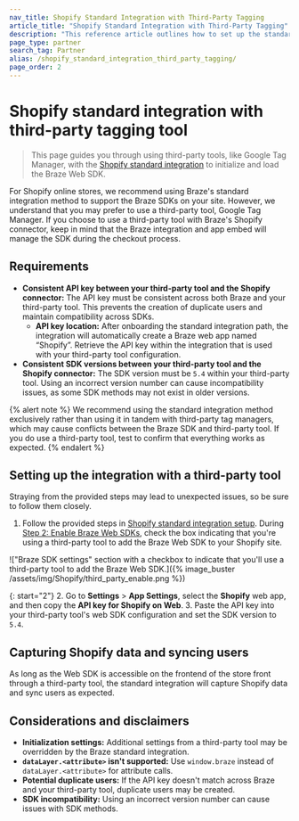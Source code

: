 ```yaml
---
nav_title: Shopify Standard Integration with Third-Party Tagging
article_title: "Shopify Standard Integration with Third-Party Tagging"
description: "This reference article outlines how to set up the standard Shopify integration withn a third-party tagging tool."
page_type: partner
search_tag: Partner
alias: /shopify_standard_integration_third_party_tagging/
page_order: 2
---
```


# Shopify standard integration with third-party tagging tool

> This page guides you through using third-party tools, like Google Tag Manager, with the [Shopify standard integration]({{site.baseurl}}/shopify_standard_integration/) to initialize and load the Braze Web SDK.

For Shopify online stores, we recommend using Braze's standard integration method to support the Braze SDKs on your site. However, we understand that you may prefer to use a third-party tool, Google Tag Manager. If you choose to use a third-party tool with Braze's Shopify connector, keep in mind that the Braze integration and app embed will manage the SDK during the checkout process.

## Requirements

- **Consistent API key between your third-party tool and the Shopify connector:** The API key must be consistent across both Braze and your third-party tool. This prevents the creation of duplicate users and maintain compatibility across SDKs. 
  - **API key location:** After onboarding the standard integration path, the integration will automatically create a Braze web app named “Shopify”. Retrieve the API key within the integration that is used with your third-party tool configuration.  
- **Consistent SDK versions between your third-party tool and the Shopify connector:** The SDK version must be `5.4` within your third-party tool. Using an incorrect version number can cause incompatibility issues, as some SDK methods may not exist in older versions.

{% alert note %}
We recommend using the standard integration method exclusively rather than using it in tandem with third-party tag managers, which may cause conflicts between the Braze SDK and third-party tool. If you do use a third-party tool, test to confirm that everything works as expected. 
{% endalert %}

## Setting up the integration with a third-party tool

Straying from the provided steps may lead to unexpected issues, so be sure to follow them closely.

1. Follow the provided steps in [Shopify standard integration setup]({{site.baseurl}}/shopify_standard_integration/). During [Step 2: Enable Braze Web SDKs]({{site.baseurl}}/partners/ecommerce/shopify/shopify_standard_integration/#step-2-enable-braze-web-sdks), check the box indicating that you're using a third-party tool to add the Braze Web SDK to your Shopify site.

!["Braze SDK settings" section with a checkbox to indicate that you'll use a third-party tool to add the Braze Web SDK.]({% image_buster /assets/img/Shopify/third_party_enable.png %})

{: start="2"}
2. Go to **Settings** > **App Settings**, select the **Shopify** web app, and then copy the **API key for Shopify on Web**.
3. Paste the API key into your third-party tool's web SDK configuration and set the SDK version to `5.4`.

## Capturing Shopify data and syncing users

As long as the Web SDK is accessible on the frontend of the store front through a third-party tool, the standard integration will capture Shopify data and sync users as expected.

## Considerations and disclaimers

- **Initialization settings:** Additional settings from a third-party tool may be overridden by the Braze standard integration.
- **`dataLayer.<attribute>` isn't supported:** Use `window.braze` instead of `dataLayer.<attribute>` for attribute calls.
- **Potential duplicate users:** If the API key doesn't match across Braze and your third-party tool, duplicate users may be created.
- **SDK incompatibility:** Using an incorrect version number can cause issues with SDK methods.